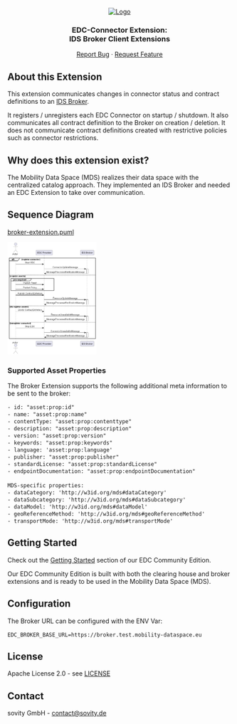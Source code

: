 <!-- PROJECT LOGO -->
<br />
<div align="center">
  <a href="https://github.com/sovity/edc-extensions">
    <img src="https://raw.githubusercontent.com/sovity/edc-ui/main/src/assets/images/sovity_logo.svg" alt="Logo" width="300">
  </a>

<h3 align="center">EDC-Connector Extension:<br />IDS Broker Client Extensions</h3>

  <p align="center">
    <a href="https://github.com/sovity/edc-extensions/issues">Report Bug</a>
    ·
    <a href="https://github.com/sovity/edc-extensions/issues">Request Feature</a>
  </p>
</div>

## About this Extension

This extension communicates changes in connector status and contract definitions to
an [IDS Broker](https://catalog.test.mobility-dataspace.eu/).

It registers / unregisters each EDC Connector on startup / shutdown. It also communicates all contract definition to the
Broker on creation / deletion. It does not communicate contract definitions created with restrictive policies such as
connector restrictions.

## Why does this extension exist?

The Mobility Data Space (MDS) realizes their data space with the centralized catalog approach. They implemented an IDS
Broker and needed an EDC Extension to take over communication.

## Sequence Diagram

[broker-extension.puml](docs/broker-extension.puml)

<img src="./docs/broker-extension.png" alt="EDC IDS Broker Extension Sequence Diagram" width="200" />


### Supported Asset Properties
The Broker Extension supports the following additional meta information to be sent to the broker:
```
- id: "asset:prop:id"
- name: "asset:prop:name"
- contentType: "asset:prop:contenttype"
- description: "asset:prop:description"
- version: "asset:prop:version"
- keywords: "asset:prop:keywords"
- language: 'asset:prop:language'
- publisher: "asset:prop:publisher"
- standardLicense: "asset:prop:standardLicense"
- endpointDocumentation: "asset:prop:endpointDocumentation"

MDS-specific properties:
- dataCategory: 'http://w3id.org/mds#dataCategory'
- dataSubcategory: 'http://w3id.org/mds#dataSubcategory'
- dataModel: 'http://w3id.org/mds#dataModel'
- geoReferenceMethod: 'http://w3id.org/mds#geoReferenceMethod'
- transportMode: 'http://w3id.org/mds#transportMode'
```

## Getting Started

Check out the [Getting Started](https://github.com/sovity/edc-extensions/tree/main/connector#getting-started) section of
our EDC Community Edition.

Our EDC Community Edition is built with both the clearing house and broker extensions and is ready to be used in the
Mobility Data Space (MDS).

## Configuration

The Broker URL can be configured with the ENV Var:

```dotenv
EDC_BROKER_BASE_URL=https://broker.test.mobility-dataspace.eu
```

## License

Apache License 2.0 - see [LICENSE](../../LICENSE)

## Contact

sovity GmbH - contact@sovity.de
